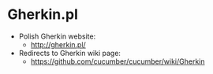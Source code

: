 # Gherkin.pl

* Polish Gherkin website:
  * http://gherkin.pl/
* Redirects to Gherkin wiki page:
  * https://github.com/cucumber/cucumber/wiki/Gherkin
